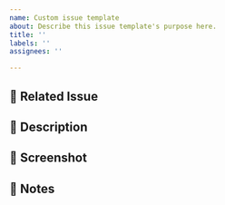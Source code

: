 ```yaml
---
name: Custom issue template
about: Describe this issue template's purpose here.
title: ''
labels: ''
assignees: ''

---
```


## 📌 Related Issue

## 🚀 Description

## 📸 Screenshot

## 📢 Notes
